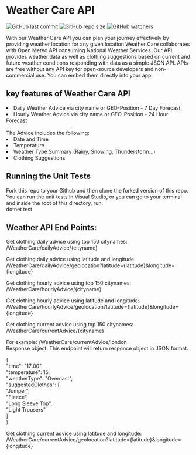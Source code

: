 # Weather Care API
![GitHub last commit](https://img.shields.io/github/last-commit/anaghakarurkar/Weather_Care?style=plastic) ![GitHub repo size](https://img.shields.io/github/repo-size/anaghakarurkar/Weather_Care) ![GitHub watchers](https://img.shields.io/github/watchers/anaghakarurkar/Weather_Care)

With our Weather Care API you can plan your journey effectively by providing weather location for any given location 
Weather Care collaborates with Open Meteo API consuming National Weather Services. Our API provides  weather data as well as clothing suggestions  based on current and future  weather conditions responding with data as a simple JSON API.
APIs are free without any API key for open-source developers and non-commercial use. You can embed them directly into your app.

## key features of Weather Care API
<li>Daily Weather Advice via city name or GEO-Position - 7 Day Forecast</li>
<li>Hourly Weather Advice via city name or GEO-Position - 24 Hour Forecast</li> <br> 
The Advice includes the following:<br>
<li>Date and Time</li>
<li>Temperature</li>
<li>Weather Type Summary (Rainy, Snowing, Thunderstorm…)</li>
<li>Clothing Suggestions </li>

## Running the Unit Tests
Fork this repo to your Github and then clone the forked version of this repo.<br>
You can run the unit tests in Visual Studio, or you can go to your terminal and inside the root of this directory, run: <br>
dotnet test<br>


## Weather API End Points:
Get clothing daily advice using top 150 citynames:<br>
/WeatherCare/dailyAdvice/{cityname}

Get clothing daily advice using latitude and longitude:<br>
/WeatherCare/dailyAdvice/geolocation?latitude={latitude}&longitude={longitude}

Get clothing hourly advice using  top 150 citynames:<br>
/WeatherCare/hourlyAdvice/{cityname}

Get clothing hourly advice using latitude and longitude:<br>
/WeatherCare/hourlyAdvice/geolocation?latitude={latitude}&longitude={longitude}

Get clothing current advice using  top 150 citynames:<br>
/WeatherCare/currentAdvice/{cityname}<br>


For example:   /WeatherCare/currentAdvice/london <br>
Response object: This endpoint will return responce object in JSON format. <br>

{<br>
  "time": "17:00", <br>
  "temperature": 15, <br>
  "weatherType": "Overcast", <br>
  "suggestedClothes": [ <br>
    "Jumper", <br>
    "Fleece", <br>
    "Long Sleeve Top", <br>
    "Light Trousers" <br>
  ] <br>
}<br>


Get clothing current advice using latitude and longitude:<br>
/WeatherCare/currentAdvice/geolocation?latitude={latitude}&longitude={longitude}

